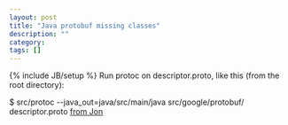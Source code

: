 ```yaml
---
layout: post
title: "Java protobuf missing classes"
description: ""
category: 
tags: []
---
```

{% include JB/setup %}
Run protoc on descriptor.proto, like this (from the root directory): 

$ src/protoc --java_out=java/src/main/java src/google/protobuf/ 
descriptor.proto 
[from Jon](https://groups.google.com/forum/?fromgroups=#!topic/protobuf/FRqMcmEDMTs)
